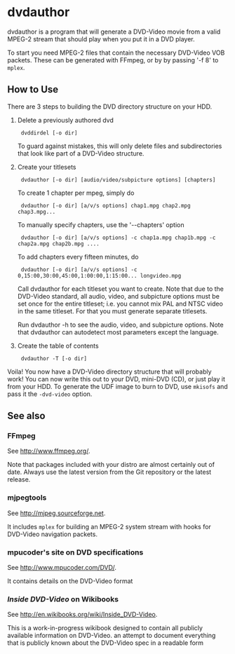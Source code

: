 dvdauthor
=========

dvdauthor is a program that will generate a DVD-Video movie from a valid
MPEG-2 stream that should play when you put it in a DVD player.

To start you need MPEG-2 files that contain the necessary DVD-Video VOB
packets. These can be generated with FFmpeg, or by by passing '-f 8' to `mplex`.

How to Use
----------

There are 3 steps to building the DVD directory structure on your HDD.

1. Delete a previously authored dvd

        dvddirdel [-o dir]

   To guard against mistakes, this will only delete files and subdirectories
   that look like part of a DVD-Video structure.

2. Create your titlesets

        dvdauthor [-o dir] [audio/video/subpicture options] [chapters]

   To create 1 chapter per mpeg, simply do

        dvdauthor [-o dir] [a/v/s options] chap1.mpg chap2.mpg chap3.mpg...

   To manually specify chapters, use the '--chapters' option

        dvdauthor [-o dir] [a/v/s options] -c chap1a.mpg chap1b.mpg -c chap2a.mpg chap2b.mpg ....

   To add chapters every fifteen minutes, do

        dvdauthor [-o dir] [a/v/s options] -c 0,15:00,30:00,45:00,1:00:00,1:15:00... longvideo.mpg

   Call dvdauthor for each titleset you want to create.  Note that
   due to the DVD-Video standard, all audio, video, and subpicture options
   must be set once for the entire titleset; i.e. you cannot mix PAL
   and NTSC video in the same titleset. For that you must generate
   separate titlesets.

   Run dvdauthor -h to see the audio, video, and subpicture options.
   Note that dvdauthor can autodetect most parameters except the
   language.

3. Create the table of contents

        dvdauthor -T [-o dir]

Voila! You now have a DVD-Video directory structure that will probably
work! You can now write this out to your DVD, mini-DVD (CD), or just
play it from your HDD. To generate the UDF image to burn to DVD, use
`mkisofs` and pass it the `-dvd-video` option.


See also
--------

### FFmpeg

See http://www.ffmpeg.org/.

Note that packages included with your distro are almost certainly out
of date. Always use the latest version from the Git repository or the
latest release.

### mjpegtools

See http://mjpeg.sourceforge.net.

It includes `mplex` for building an MPEG-2 system stream with hooks
for DVD-Video navigation packets.

### mpucoder's site on DVD specifications

See http://www.mpucoder.com/DVD/.

It contains details on the DVD-Video format

### *Inside DVD-Video* on Wikibooks

See http://en.wikibooks.org/wiki/Inside_DVD-Video.

This is a work-in-progress wikibook designed to contain all publicly
available information on DVD-Video.
        an attempt to document everything that is publicly known about the
        DVD-Video spec in a readable form
